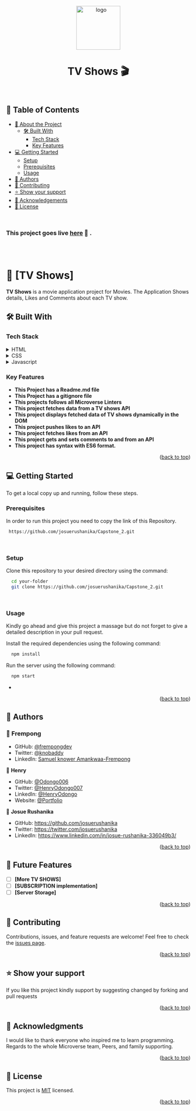  

<a name="readme-top"></a>


<div align="center">

  <img src="https://www.seekpng.com/png/detail/81-818091_movie-clipart-clapper-board-movie-logo-without-background.png" alt="logo" width="120"  height="auto" />
  <br/>
   

  <h1><b>TV Shows 🎬</b></h1>

</div>
<br>
<!-- TABLE OF CONTENTS -->

## 📗 Table of Contents

- [📖 About the Project](#about-project)
  - [🛠 Built With](#built-with)
    - [Tech Stack](#tech-stack)
    - [Key Features](#key-features)
- [💻 Getting Started](#getting-started)
  - [Setup](#setup)
  - [Prerequisites](#prerequisites)
  - [Usage](#usage)
- [👥 Authors](#authors)
- [🤝 Contributing](#contributing)
- [⭐️ Show your support](#support)
- [🙏 Acknowledgements](#acknowledgements)
- [📝 License](#license)

<br>

<!-- DEPLOYMENT -->
### This project goes live [here](https://josuerushanika.github.io/Capstone_2/dist/) 🚀 .

<br>

<!-- DEPLOYMENT -->
<!-- ### Have a look at the project's video presentation [here](https://www.loom.com/share/1f7de2b9345a4d3988c6327952899d30) 📽️ . -->

<br>

<!-- PROJECT DESCRIPTION -->

# 📖 [TV Shows] <a name="about-project"></a>


**TV Shows** is a movie application project for Movies. The Application Shows details, Likes and Comments about each TV show. 

## 🛠 Built With <a name="built-with"></a>

### Tech Stack <a name="tech-stack"></a>

<details>
  <summary>HTML</summary>
  <ul>
    <li><a href="https://developer.mozilla.org/en-US/docs/Web/HTML">Link to HTML</a></li>
  </ul>
</details>

<details>
  <summary>CSS</summary>
  <ul>
    <li><a href="https://developer.mozilla.org/en-US/docs/Web/CSS">Link to CSS</a></li>
  </ul>
</details>

<details>
  <summary>Javascript</summary>
  <ul>
    <li><a href="https://www.javascript.com/">Link to Javascript</a></li>
  </ul>
</details>



<!-- Features -->

### Key Features <a name="key-features"></a>


- **This Project has a Readme.md file**
- **This Project has a gitignore file**
- **This projects follows all Microverse Linters**
- **This project fetches data from a TV shows API**
- **This project displays fetched data of TV shows dynamically in the DOM**
- **This project pushes likes to an API**
- **This project fetches likes from an API**
- **This project gets and sets comments to and from an API**
- **This project has syntax with ES6 format.**

<p align="right">(<a href="#readme-top">back to top</a>)</p>

<!-- GETTING STARTED -->

## 💻 Getting Started <a name="getting-started"></a>


To get a local copy up and running, follow these steps.

### Prerequisites

In order to run this project you need to copy the link of this Repository.



```sh
 https://github.com/josuerushanika/Capstone_2.git
```
<br>

### Setup

Clone this repository to your desired directory using the command: 


```sh
  cd your-folder
  git clone https://github.com/josuerushanika/Capstone_2.git 
```

<br>


### Usage

Kindly go ahead and give this project a massage but do not forget to give a detailed description in your pull request.


Install the required dependencies using the following command:

```sh
  npm install
```

Run the server using the following command:

```sh
  npm start
```
-



<p align="right">(<a href="#readme-top">back to top</a>)</p>


<!-- AUTHORs -->

## 👥 Authors <a name="authors"></a>
### 👥 Frempong

- GitHub: [@frempongdev](https://github.com/frempongdev)
- Twitter: [@knobaddy](https://twitter.com/knobaddy)
- LinkedIn: [Samuel knower Amankwaa-Frempong](https://www.linkedin.com/in/samuel-knower-amankwaa-frempong-356802256/)

👤 **Henry**

- GitHub: [@Odongo006](https://github.com/Odongo006)
- Twitter: [@HenryOdongo007](https://twitter.com/HenryOdongo007)
- LinkedIn: [@HenryOdongo](https://www.linkedin.com/in/henry-odongo-91b830182/)
- Website: [@Portfolio](https://odongo006.github.io/My-Portfolio-Project/)


👤 **Josue Rushanika**

- GitHub: https://github.com/josuerushanika
- Twitter: https://twitter.com/josuerushanika
- LinkedIn: https://www.linkedin.com/in/josue-rushanika-336049b3/




<p align="right">(<a href="#readme-top">back to top</a>)</p>


## 🔭 Future Features <a name="future-features"></a>


- [ ] **[More TV SHOWS]**
- [ ] **[SUBSCRIPTION implementation]**
- [ ] **[Server Storage]**

<p align="right">(<a href="#readme-top">back to top</a>)</p>

<!-- CONTRIBUTING -->
## 🤝 Contributing <a name="contributing"></a>
Contributions, issues, and feature requests are welcome!
Feel free to check the [issues page](../../issues/).

<p align="right">(<a href="#readme-top">back to top</a>)</p>

<!-- SUPPORT -->

## ⭐️ Show your support <a name="support"></a>


If you like this project kindly support by suggesting changed by forking and pull requests

<p align="right">(<a href="#readme-top">back to top</a>)</p>



<!-- ACKNOWLEDGEMENTS -->

## 🙏 Acknowledgments <a name="acknowledgements"></a>

I would like to thank  everyone who inspired me to learn programming. Regards to the whole Microverse team, Peers, and family supporting. 

<p align="right">(<a href="#readme-top">back to top</a>)</p>

<!-- LICENSE -->

## 📝 License <a name="license"></a>

This project is [MIT](./LICENSE) licensed.

<p align="right">(<a href="#readme-top">back to top</a>)</p>
